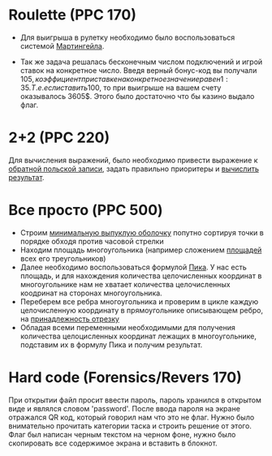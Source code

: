 # Roulette (PPC 170)

* Для выигрыша в рулетку необходимо было воспользоваться системой [Мартингейла](https://ru.wikipedia.org/wiki/%D0%9C%D0%B0%D1%80%D1%82%D0%B8%D0%BD%D0%B3%D0%B5%D0%B9%D0%BB). 

* Так же задача решалась бесконечным числом подключений и игрой ставок на конкретное число. Введя верный бонус-код вы получали 105$, коэффициент при ставке на конкретное значение равен 1:35. Т.е. если ставить 100$, то при выигрыше на вашем счету оказывалось 3605$. Этого было достаточно что бы казино выдало флаг.

# 2+2 (PPC 220)

Для вычисления выражений, было необходимо привести выражение к [обратной польской записи](https://ru.wikipedia.org/wiki/%D0%9E%D0%B1%D1%80%D0%B0%D1%82%D0%BD%D0%B0%D1%8F_%D0%BF%D0%BE%D0%BB%D1%8C%D1%81%D0%BA%D0%B0%D1%8F_%D0%B7%D0%B0%D0%BF%D0%B8%D1%81%D1%8C), задать правильно приоритеры и [вычислить результат](https://ru.wikiversity.org/wiki/%D0%9E%D0%B1%D1%80%D0%B0%D1%82%D0%BD%D0%B0%D1%8F_%D0%BF%D0%BE%D0%BB%D1%8C%D1%81%D0%BA%D0%B0%D1%8F_%D0%B7%D0%B0%D0%BF%D0%B8%D1%81%D1%8C:_%D0%BF%D1%80%D0%B8%D0%BC%D0%B5%D1%80%D1%8B_%D1%80%D0%B5%D0%B0%D0%BB%D0%B8%D0%B7%D0%B0%D1%86%D0%B8%D0%B8).

# Все просто (PPC 500)

* Строим [минимальную выпуклую оболочку](https://habrahabr.ru/post/144921/) попутно сортируя точки в порядке обходя против часовой стрелки
* Находим площадь многоугольника (например сложением [площадей](http://www.pm298.ru/reshenie/fha0997.php) всех его треугольников)
* Далее необходимо воспользоваться формулой [Пика](https://ru.wikipedia.org/wiki/%D0%A4%D0%BE%D1%80%D0%BC%D1%83%D0%BB%D0%B0_%D0%9F%D0%B8%D0%BA%D0%B0). У нас есть площадь, и для нахождения количества целочисленных координат в многоугольнике нам не хватает количества целочисленных коодринат на сторонах многоугольника.
* Переберем все ребра многоугольника и проверим в цикле каждую целочисленную координату в прямоугольнике описывающем ребро, на [принадлежность отрезку](http://hardfire.ru/point_in_segment)
* Обладая всеми переменными необходимыми для получения количества целоцисленных координат лежащих в многоугольнике, подставим их в формулу Пика и получим результат.

# Hard code (Forensics/Revers 170)

При открытии файл просит ввести пароль, пароль хранился в открытом виде и являлся словом 'password'. После ввода пароля на экране отражался QR код, который говорил нам что это не флаг. Нужно было внимательно прочитать категории таска и строить решение от этого. Флаг был написан черным текстом на черном фоне, нужно было скопировать все содержимое экрана и вставить в блокнот.
